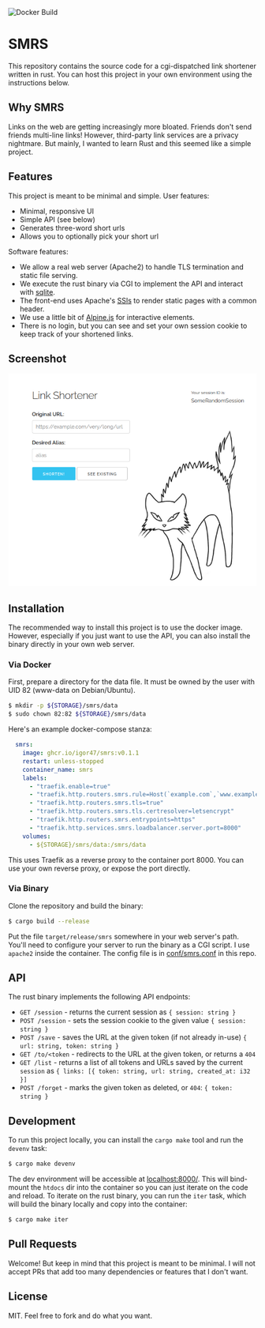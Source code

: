 ![Docker Build](https://github.com/igor47/smrs/actions/workflows/publish.yaml/badge.svg)

# SMRS

This repository contains the source code for a cgi-dispatched link shortener written in rust.
You can host this project in your own environment using the instructions below.

## Why SMRS

Links on the web are getting increasingly more bloated.
Friends don't send friends multi-line links!
However, third-party link services are a privacy nightmare.
But mainly, I wanted to learn Rust and this seemed like a simple project.

## Features

This project is meant to be minimal and simple.
User features:

* Minimal, responsive UI
* Simple API (see below)
* Generates three-word short urls
* Allows you to optionally pick your short url

Software features:

* We allow a real web server (Apache2) to handle TLS termination and static file serving.
* We execute the rust binary via CGI to implement the API and interact with [sqlite](https://sqlite.org/index.html).
* The front-end uses Apache's [SSIs](https://httpd.apache.org/docs/current/howto/ssi.html) to render static pages with a common header.
* We use a little bit of [Alpine.js](https://alpinejs.dev/) for interactive elements.
* There is no login, but you can see and set your own session cookie to keep track of your shortened links.
## Screenshot

![Screenshot](./screenshot.png)

## Installation

The recommended way to install this project is to use the docker image.
However, especially if you just want to use the API, you can also install the binary directly in your own web server.

### Via Docker

First, prepare a directory for the data file.
It must be owned by the user with UID 82 (www-data on Debian/Ubuntu).

```bash
$ mkdir -p ${STORAGE}/smrs/data
$ sudo chown 82:82 ${STORAGE}/smrs/data
```

Here's an example docker-compose stanza:

```yaml
  smrs:
    image: ghcr.io/igor47/smrs:v0.1.1
    restart: unless-stopped
    container_name: smrs
    labels:
      - "traefik.enable=true"
      - "traefik.http.routers.smrs.rule=Host(`example.com`,`www.example.com`)"
      - "traefik.http.routers.smrs.tls=true"
      - "traefik.http.routers.smrs.tls.certresolver=letsencrypt"
      - "traefik.http.routers.smrs.entrypoints=https"
      - "traefik.http.services.smrs.loadbalancer.server.port=8000"
    volumes:
      - ${STORAGE}/smrs/data:/smrs/data
```

This uses Traefik as a reverse proxy to the container port 8000.
You can use your own reverse proxy, or expose the port directly.

### Via Binary

Clone the repository and build the binary:

```bash
$ cargo build --release
```

Put the file `target/release/smrs` somewhere in your web server's path.
You'll need to configure your server to run the binary as a CGI script.
I use `apache2` inside the container.
The config file is in [conf/smrs.conf](https://github.com/igor47/smrs/blob/master/conf/smrs.conf) in this repo.

## API

The rust binary implements the following API endpoints:

* `GET /session` - returns the current session as `{ session: string }`
* `POST /session` - sets the session cookie to the given value `{ session: string }`
* `POST /save` - saves the URL at the given token (if not already in-use) `{ url: string, token: string }`
* `GET /to/<token` - redirects to the URL at the given token, or returns a `404`
* `GET /list` - returns a list of all tokens and URLs saved by the current `session` as `{ links: [{ token: string, url: string, created_at: i32 }]`
* `POST /forget` - marks the given token as deleted, or `404`: `{ token: string }`

## Development

To run this project locally, you can install the `cargo make` tool and run the `devenv` task:

```bash
$ cargo make devenv
```

The dev environment will be accessible at [localhost:8000/](http://localhost:8000).
This will bind-mount the `htdocs` dir into the container so you can just iterate on the code and reload.
To iterate on the rust binary, you can run the `iter` task, which will build the binary locally and copy into the container:

```bash
$ cargo make iter
```

## Pull Requests

Welcome!
But keep in mind that this project is meant to be minimal.
I will not accept PRs that add too many dependencies or features that I don't want.

## License

MIT.
Feel free to fork and do what you want.
